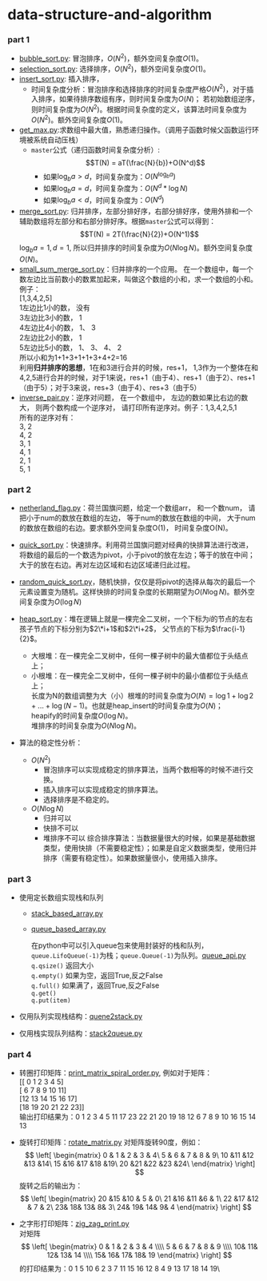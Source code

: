 # data-structure-and-algorithm

### part 1

 - [bubble_sort.py](https://github.com/XuSShuai/data-structure-and-algorithm/blob/master/bubble_sort.py): 冒泡排序，$O(N^2)$，额外空间复杂度$O(1)$。
 - [selection_sort.py](https://github.com/XuSShuai/data-structure-and-algorithm/blob/master/selection_sort.py): 选择排序，$O(N^2)$，额外空间复杂度$O(1)$。
 - [insert_sort.py](https://github.com/XuSShuai/data-structure-and-algorithm/blob/master/insert_sort.py): 插入排序，
    - 时间复杂度分析：冒泡排序和选择排序的时间复杂度严格$O(N^2)$，对于插入排序，如果待排序数组有序，则时间复杂度为$O(N)$；
    若初始数组逆序，则时间复杂度为$O(N^2)$。根据时间复杂度的定义，该算法时间复杂度为$O(N^2)$。额外空间复杂度$O(1)$。
 - [get_max.py](https://github.com/XuSShuai/data-structure-and-algorithm/blob/master/get_max.py):求数组中最大值，熟悉递归操作。（调用子函数时候父函数运行环境被系统自动压栈）
    - `master`公式（递归函数时间复杂度分析）:$$T(N) = aT(\frac{N}{b})+O(N^d)$$
        - 如果$\log_{b}a > d$，时间复杂度为：$O(N^{\log_ba})$
        - 如果$\log_ba = d$，时间复杂度为：$O(N^d*{\log{N}})$
        - 如果$\log_ba < d$，时间复杂度为：$O(N^d)$
 - [merge_sort.py](https://github.com/XuSShuai/data-structure-and-algorithm/blob/master/merge_sort.py): 归并排序，左部分排好序，右部分排好序，使用外排和一个辅助数组将左部分和右部分排好序。根据`master`公式可以得到：$$T(N) = 2T(\frac{N}{2})+O(N^1)$$ $\log_ba = 1, d = 1$, 所以归并排序的时间复杂度为$O(N\log{N})$。额外空间复杂度$O(N)$。
 - [small_sum_merge_sort.py](https://github.com/XuSShuai/data-structure-and-algorithm/blob/master/small_sum_merge_sort.py)：归并排序的一个应用。
  在一个数组中，每一个数左边比当前数小的数累加起来，叫做这个数组的小和，求一个数组的小和。
  例子：\
  [1,3,4,2,5]\
  1左边比1小的数， 没有\
  3左边比3小的数， 1\
  4左边比4小的数， 1、 3\
  2左边比2小的数， 1\
  5左边比5小的数， 1、 3、 4、 2\
  所以小和为1+1+3+1+1+3+4+2=16\
  利用**归并排序的思想**，1在和3进行合并的时候，res+1， 1,3作为一个整体在和4,2,5进行合并的时候，对于1来说，res+1（由于4）、res+1（由于2）、res+1（由于5）；对于3来说，res+3（由于4）、res+3（由于5）
 - [inverse_pair.py](https://github.com/XuSShuai/data-structure-and-algorithm/blob/master/inverse_pair.py)：逆序对问题，
在一个数组中， 左边的数如果比右边的数大， 则两个数构成一个逆序对， 请打印所有逆序对。例子：1,3,4,2,5,1\
所有的逆序对有：\
3, 2\
4, 2\
3, 1\
4, 1\
2, 1\
5, 1

### part 2
  
  - [netherland_flag.py](https://github.com/XuSShuai/data-structure-and-algorithm/blob/master/netherland_flag.py)：荷兰国旗问题，给定一个数组arr， 和一个数num， 请把小于num的数放在数组的左边， 等于num的数放在数组的中间， 大于num的数放在数组的右边。要求额外空间复杂度O(1)， 时间复杂度O(N)。
  - [quick_sort.py](https://github.com/XuSShuai/data-structure-and-algorithm/blob/master/quick_sort.py)：快速排序。利用荷兰国旗问题对经典的快排算法进行改进，将数组的最后的一个数选为pivot，小于pivot的放在左边；等于的放在中间；大于的放在右边。再对左边区域和右边区域递归此过程。
  - [random_quick_sort.py](https://github.com/XuSShuai/data-structure-and-algorithm/blob/master/random_quick_sort.py)，随机快排，仅仅是将pivot的选择从每次的最后一个元素设置变为随机。这样快排的时间复杂度的长期期望为$O(N\log{N})$。额外空间复杂度为$O(\log{N})$
  - [heap_sort.py](https://github.com/XuSShuai/data-structure-and-algorithm/blob/master/heap_sort.py)：堆在逻辑上就是一棵完全二叉树，一个下标为$i$的节点的左右孩子节点的下标分别为$2\*i+1$和$2\*i+2$， 父节点的下标为$\frac{i-1}{2}$。
    - 大根堆：在一棵完全二叉树中，任何一棵子树中的最大值都位于头结点上；
    - 小根堆：在一棵完全二叉树中，任何一棵子树中的最小值都位于头结点上；\
长度为N的数组调整为大（小）根堆的时间复杂度为$O(N) = \log{1} + \log{2} + ... + \log{(N-1)}$。也就是heap_insert的时间复杂度为$O(N)$；\
heapify的时间复杂度$O(\log{N})$。\
堆排序的时间复杂度为$O(N\log{N})$。

- 算法的稳定性分析：
  - $O(N^2)$
    - 冒泡排序可以实现成稳定的排序算法，当两个数相等的时候不进行交换。
    - 插入排序可以实现成稳定的排序算法。
    - 选择排序是不稳定的。
  - $O(N\log{N})$
    - 归并可以
    - 快排不可以
    - 堆排序不可以
综合排序算法：当数据量很大的时候，如果是基础数据类型，使用快排（不需要稳定性）；如果是自定义数据类型，使用归并排序（需要有稳定性）。如果数据量很小，使用插入排序。

### part 3

 - 使用定长数组实现栈和队列
   - [stack_based_array.py](https://github.com/XuSShuai/data-structure-and-algorithm/blob/master/stack_based_array.py)
   - [queue_based_array.py](https://github.com/XuSShuai/data-structure-and-algorithm/blob/master/queue_based_array.py)

     在python中可以引入queue包来使用封装好的栈和队列，`queue.LifoQueue(-1)`为栈；`queue.Queue(-1)`为队列。[queue_api.py](https://github.com/XuSShuai/data-structure-and-algorithm/blob/master/queue_api.py)\
     `q.qsize()` 返回大小\
     `q.empty()` 如果为空，返回True,反之False\
     `q.full()` 如果满了，返回True,反之False\
     `q.get()` \
     `q.put(item)` 
     
  - 仅用队列实现栈结构：[quene2stack.py](https://github.com/XuSShuai/data-structure-and-algorithm/blob/master/quene2stack.py)
  - 仅用栈实现队列结构：[stack2queue.py](https://github.com/XuSShuai/data-structure-and-algorithm/blob/master/stack2queue.py)

### part 4

 - 转圈打印矩阵：[print_matrix_spiral_order.py](https://github.com/XuSShuai/data-structure-and-algorithm/blob/master/print_matrix_spiral_order.py), 例如对于矩阵：\
    [[ 0  1  2  3  4  5]\
     [ 6  7  8  9 10 11]\
     [12 13 14 15 16 17]\
     [18 19 20 21 22 23]]\
    输出打印结果为：0 1 2 3 4 5 11 17 23 22 21 20 19 18 12 6 7 8 9 10 16 15 14 13 
    
 - 旋转打印矩阵：[rotate_matrix.py](https://github.com/XuSShuai/data-structure-and-algorithm/blob/master/rotate_matrix.py)
   对矩阵旋转90度，例如：\
   $$
   \left[
   \begin{matrix}
    0 & 1 & 2 & 3 & 4\
    5 & 6 & 7 & 8 & 9\
    10 &11 &12 &13 &14\
    15 &16 &17 &18 &19\
    20 &21 &22 &23 &24\
   \end{matrix}
   \right]
   $$
   旋转之后的输出为：\
   $$
   \left[
   \begin{matrix}
    20 &15 &10 & 5 & 0\
    21 &16 &11  &6 & 1\
    22 &17 &12 & 7 & 2\
    23& 18& 13&  8&  3\
    24& 19& 14&  9&  4
   \end{matrix}
   \right]
   $$
 - 之字形打印矩阵：[zig_zag_print.py](https://github.com/XuSShuai/data-structure-and-algorithm/blob/master/zig_zag_print.py)\
   对矩阵\
   $$
   \left[
   \begin{matrix}
    0 & 1 & 2 & 3 & 4 \\\\
    5 & 6 & 7 & 8 & 9 \\\\
    10& 11& 12& 13& 14 \\\\
    15& 16& 17& 18& 19
   \end{matrix}
   \right]
   $$
   的打印结果为：0 1 5 10 6 2 3 7 11 15 16 12 8 4 9 13 17 18 14 19\
